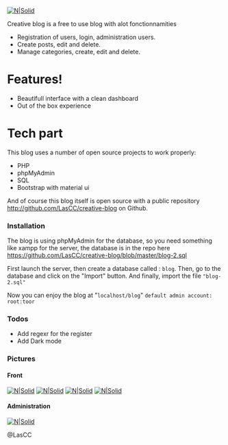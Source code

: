 [![N|Solid](https://i.imgur.com/ZWWmH1g.png)]()

Creative blog is a free to use blog with alot fonctionnamities

  - Registration of users, login, administration users.
  - Create posts, edit and delete.
  - Manage categories, create, edit and delete.

# Features!

  - Beautifull interface with a clean dashboard
  - Out of the box experience

# Tech part

This blog uses a number of open source projects to work properly:

* PHP
* phpMyAdmin
* SQL
* Bootstrap with material ui

And of course this blog itself is open source with a public repository http://github.com/LasCC/creative-blog on Github.

### Installation

The blog is using phpMyAdmin for the database, so you need something like xampp for the server, the database is in the repo here https://github.com/LasCC/creative-blog/blob/master/blog-2.sql

First launch the server, then create a database called : ``blog``.
Then, go to the database and click on the "Import" button.
And finally, import the file ``"blog-2.sql"``

Now you can enjoy the blog at "``localhost/blog``"
``default admin account: root:toor``

### Todos

 - Add regexr for the register
 - Add Dark mode 

### Pictures

#### Front
[![N|Solid](https://i.imgur.com/KEr2Qhi.png)]()
[![N|Solid](https://i.imgur.com/oGYjWxA.png)]()
[![N|Solid](https://i.imgur.com/pufOajK.jpg)]()
[![N|Solid](https://i.imgur.com/W0fslhJ.png)]()

#### Administration
[![N|Solid](https://i.imgur.com/3Uw3SLe.jpg)]()


@LasCC
